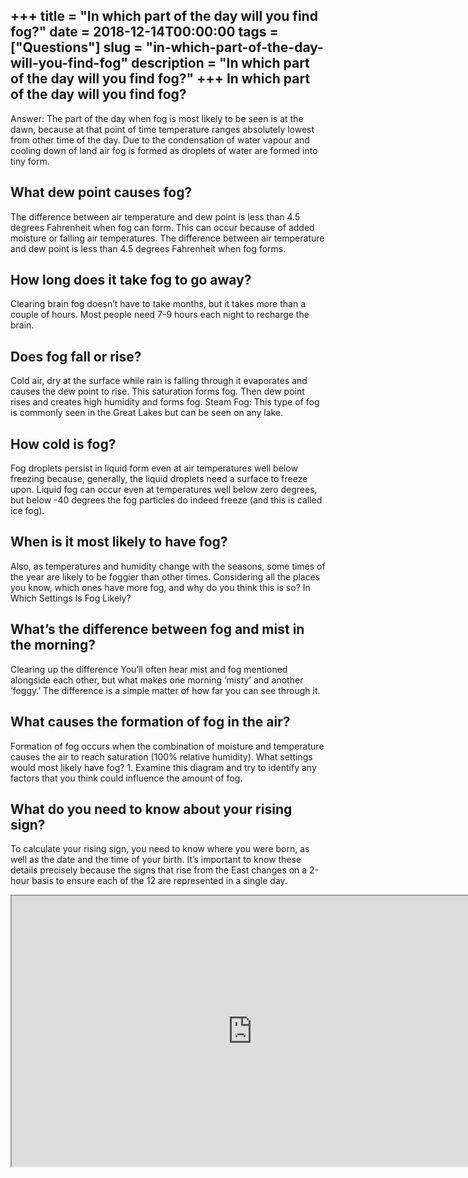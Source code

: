 +++
title = "In which part of the day will you find fog?"
date = 2018-12-14T00:00:00
tags = ["Questions"]
slug = "in-which-part-of-the-day-will-you-find-fog"
description = "In which part of the day will you find fog?"
+++
In which part of the day will you find fog?
-------------------------------------------

Answer: The part of the day when fog is most likely to be seen is at the dawn, because at that point of time temperature ranges absolutely lowest from other time of the day. Due to the condensation of water vapour and cooling down of land air fog is formed as droplets of water are formed into tiny form.

What dew point causes fog?
--------------------------

The difference between air temperature and dew point is less than 4.5 degrees Fahrenheit when fog can form. This can occur because of added moisture or falling air temperatures. The difference between air temperature and dew point is less than 4.5 degrees Fahrenheit when fog forms.

How long does it take fog to go away?
-------------------------------------

Clearing brain fog doesn’t have to take months, but it takes more than a couple of hours. Most people need 7-9 hours each night to recharge the brain.

Does fog fall or rise?
----------------------

Cold air, dry at the surface while rain is falling through it evaporates and causes the dew point to rise. This saturation forms fog. Then dew point rises and creates high humidity and forms fog. Steam Fog: This type of fog is commonly seen in the Great Lakes but can be seen on any lake.

How cold is fog?
----------------

Fog droplets persist in liquid form even at air temperatures well below freezing because, generally, the liquid droplets need a surface to freeze upon. Liquid fog can occur even at temperatures well below zero degrees, but below -40 degrees the fog particles do indeed freeze (and this is called ice fog).

When is it most likely to have fog?
-----------------------------------

Also, as temperatures and humidity change with the seasons, some times of the year are likely to be foggier than other times. Considering all the places you know, which ones have more fog, and why do you think this is so? In Which Settings Is Fog Likely?

What’s the difference between fog and mist in the morning?
----------------------------------------------------------

Clearing up the difference You’ll often hear mist and fog mentioned alongside each other, but what makes one morning ‘misty’ and another ‘foggy.’ The difference is a simple matter of how far you can see through it.

What causes the formation of fog in the air?
--------------------------------------------

Formation of fog occurs when the combination of moisture and temperature causes the air to reach saturation (100% relative humidity). What settings would most likely have fog? 1. Examine this diagram and try to identify any factors that you think could influence the amount of fog.

What do you need to know about your rising sign?
------------------------------------------------

To calculate your rising sign, you need to know where you were born, as well as the date and the time of your birth. It’s important to know these details precisely because the signs that rise from the East changes on a 2-hour basis to ensure each of the 12 are represented in a single day.

<iframe allow="accelerometer; autoplay; clipboard-write; encrypted-media; gyroscope; picture-in-picture" allowfullscreen="" class="__youtube_prefs__  epyt-is-override  no-lazyload" data-no-lazy="1" data-origheight="433" data-origwidth="770" data-skipgform_ajax_framebjll="" height="433" id="_ytid_77966" loading="lazy" src="https://www.youtube.com/embed/XdE3SBoI1Z4?enablejsapi=1&list=OLAK5uy_l0RqXkWCSWL1sAXWw9nTKOBwNkIyRJpDM&autoplay=0&cc_load_policy=0&cc_lang_pref=&iv_load_policy=1&loop=0&modestbranding=0&rel=1&fs=1&playsinline=0&autohide=2&theme=dark&color=red&controls=1&" title="YouTube player" width="770"></iframe>